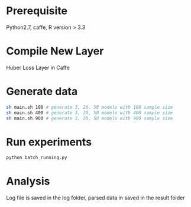 
# Prerequisite
Python2.7, caffe, R version > 3.3

# Compile New Layer
Huber Loss Layer in Caffe

# Generate data
```sh
sh main.sh 100 # generate 5, 20, 50 models with 100 sample size
sh main.sh 400 # generate 5, 20, 50 models with 400 sample size
sh main.sh 900 # generate 5, 20, 50 models with 900 sample size
```

# Run experiments
```python
python batch_running.py
```

# Analysis

Log file is saved in the log folder, parsed data in saved in the result folder
